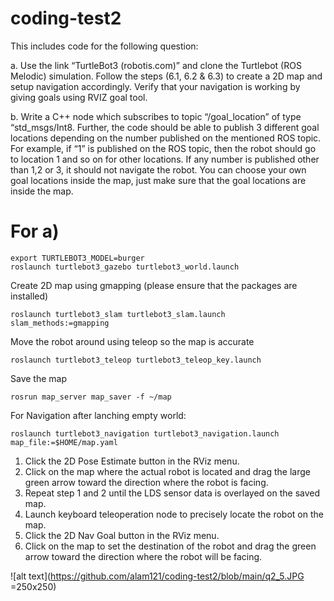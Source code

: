 # coding-test2

This includes code for the following question:

a. Use the link “TurtleBot3 (robotis.com)” and clone the Turtlebot (ROS Melodic) simulation.
Follow the steps (6.1, 6.2 & 6.3) to create a 2D map and setup navigation accordingly. Verify that
your navigation is working by giving goals using RVIZ goal tool.

b. Write a C++ node which subscribes to topic “/goal_location” of type “std_msgs/Int8. Further, the
code should be able to publish 3 different goal locations depending on the number published on
the mentioned ROS topic. For example, if “1” is published on the ROS topic, then the robot should
go to location 1 and so on for other locations. If any number is published other than 1,2 or 3, it
should not navigate the robot. You can choose your own goal locations inside the map, just make
sure that the goal locations are inside the map.

# For a)
```
export TURTLEBOT3_MODEL=burger
roslaunch turtlebot3_gazebo turtlebot3_world.launch
```

Create 2D map using gmapping (please ensure that the packages are installed)
```
roslaunch turtlebot3_slam turtlebot3_slam.launch slam_methods:=gmapping
```
Move the robot around using teleop so the map is accurate
```
roslaunch turtlebot3_teleop turtlebot3_teleop_key.launch
```

Save the map 

```
rosrun map_server map_saver -f ~/map
```

For Navigation after lanching empty world:
```
roslaunch turtlebot3_navigation turtlebot3_navigation.launch map_file:=$HOME/map.yaml
```

1. Click the 2D Pose Estimate button in the RViz menu.
2. Click on the map where the actual robot is located and drag the large green arrow toward the direction where the robot is facing.
3. Repeat step 1 and 2 until the LDS sensor data is overlayed on the saved map.
4. Launch keyboard teleoperation node to precisely locate the robot on the map.
5. Click the 2D Nav Goal button in the RViz menu.
6. Click on the map to set the destination of the robot and drag the green arrow toward the direction where the robot will be facing.

![alt text](https://github.com/alam121/coding-test2/blob/main/q2_5.JPG =250x250)

